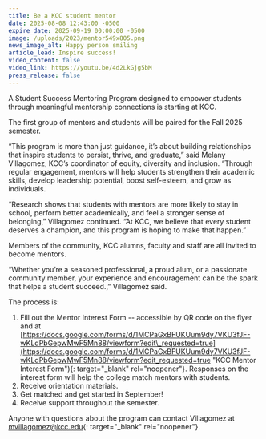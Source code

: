 ```yaml
---
title: Be a KCC student mentor
date: 2025-08-08 12:43:00 -0500
expire_date: 2025-09-19 00:00:00 -0500
image: /uploads/2023/mentor549x805.png
news_image_alt: Happy person smiling
article_lead: Inspire success!
video_content: false
video_link: https://youtu.be/4d2LkGjg5bM
press_release: false
---
```

A Student Success Mentoring Program designed to empower students through meaningful mentorship connections is starting at KCC.

The first group of mentors and students will be paired for the Fall 2025 semester.

“This program is more than just guidance, it’s about building relationships that inspire students to persist, thrive, and graduate,” said Melany Villagomez, KCC’s coordinator of equity, diversity and inclusion. “Through regular engagement, mentors will help students strengthen their academic skills, develop leadership potential, boost self-esteem, and grow as individuals.

“Research shows that students with mentors are more likely to stay in school, perform better academically, and feel a stronger sense of belonging,” Villagomez continued. “At KCC, we believe that every student deserves a champion, and this program is hoping to make that happen.”

Members of the community, KCC alumns, faculty and staff are all invited to become mentors.

“Whether you’re a seasoned professional, a proud alum, or a passionate community member, your experience and encouragement can be the spark that helps a student succeed.,” Villagomez said.

The process is:

1. Fill out the Mentor Interest Form -- accessible by QR code on the flyer and at [https://docs.google.com/forms/d/1MCPaGxBFUKUum9dy7VKU3fJF-wKLdPbGepwMwF5Mn88/viewform?edit\_requested=true](https://docs.google.com/forms/d/1MCPaGxBFUKUum9dy7VKU3fJF-wKLdPbGepwMwF5Mn88/viewform?edit_requested=true "KCC Mentor Interest Form"){: target="_blank" rel="noopener"}. Responses on the interest form will help the college match mentors with students.
2. Receive orientation materials.
3. Get matched and get started in September!
4. Receive support throughout the semester.

Anyone with questions about the program can contact Villagomez at [mvillagomez@kcc.edu](mailto:mvillagomez@kcc.edu "email mvillagomez@kcc.edu"){: target="_blank" rel="noopener"}.

&nbsp;

&nbsp;
